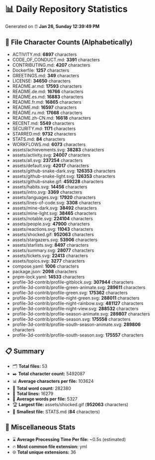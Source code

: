 # 📊 Daily Repository Statistics
Generated on ⏰ **Jan 26, Sunday 12:39:49 PM**

## 📂 File Character Counts (Alphabetically)
- ACTIVITY.md: **6897** characters
- CODE_OF_CONDUCT.md: **3391** characters
- CONTRIBUTING.md: **4207** characters
- Dockerfile: **1257** characters
- GREETINGS.md: **349** characters
- LICENSE: **34650** characters
- README.ar.md: **17593** characters
- README.de.md: **16766** characters
- README.es.md: **16883** characters
- README.fr.md: **16865** characters
- README.md: **16597** characters
- README.ru.md: **17668** characters
- README.zh-CN.md: **16618** characters
- RECENT.md: **5549** characters
- SECURITY.md: **1171** characters
- STARRED.md: **9732** characters
- STATS.md: **84** characters
- WORKFLOWS.md: **6073** characters
- assets/achievements.svg: **38283** characters
- assets/activity.svg: **24007** characters
- assets/all.svg: **237254** characters
- assets/default.svg: **42017** characters
- assets/github-snake-dark.svg: **126353** characters
- assets/github-snake-light.svg: **126353** characters
- assets/github-snake.gif: **459228** characters
- assets/habits.svg: **14456** characters
- assets/intro.svg: **3369** characters
- assets/languages.svg: **17920** characters
- assets/lines-of-code.svg: **3308** characters
- assets/mine-dark.svg: **38492** characters
- assets/mine-light.svg: **38465** characters
- assets/notable.svg: **224104** characters
- assets/people.svg: **47900** characters
- assets/reactions.svg: **11043** characters
- assets/shocked.gif: **952063** characters
- assets/stargazers.svg: **53906** characters
- assets/starlists.svg: **8497** characters
- assets/summary.svg: **28077** characters
- assets/tickets.svg: **22413** characters
- assets/topics.svg: **3277** characters
- compose.yaml: **1006** characters
- package.json: **2098** characters
- pnpm-lock.yaml: **14533** characters
- profile-3d-contrib/profile-gitblock.svg: **307944** characters
- profile-3d-contrib/profile-green-animate.svg: **289611** characters
- profile-3d-contrib/profile-green.svg: **175362** characters
- profile-3d-contrib/profile-night-green.svg: **288011** characters
- profile-3d-contrib/profile-night-rainbow.svg: **481127** characters
- profile-3d-contrib/profile-night-view.svg: **288532** characters
- profile-3d-contrib/profile-season-animate.svg: **289807** characters
- profile-3d-contrib/profile-season.svg: **175558** characters
- profile-3d-contrib/profile-south-season-animate.svg: **289806** characters
- profile-3d-contrib/profile-south-season.svg: **175557** characters

## 📋 Summary
- 🗂️ **Total files:** 53
- ✒️ **Total character count:** 5492087
- 📊 **Average characters per file:** 103624
- 📝 **Total word count:** 282380
- 🧾 **Total lines:** 16279
- 📐 **Average words per file:** 5327
- 🏆 **Largest file:** assets/shocked.gif (**952063** characters)
- 🥉 **Smallest file:** STATS.md (**84** characters)

## 🌟 Miscellaneous Stats
- ⌛ **Average Processing Time Per file:** ~0.5s (estimated)
- 🔥 **Most common file extension:** yml
- 🌐 **Total unique extensions:** 36
